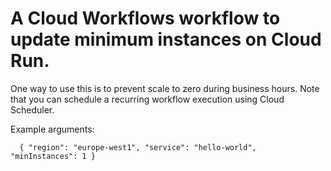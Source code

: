 # A Cloud Workflows workflow to update minimum instances on Cloud Run. 

One way to use this is to prevent scale to zero during business hours. Note
that you can schedule a recurring workflow execution using Cloud Scheduler.  

Example arguments: 
```
  { "region": "europe-west1", "service": "hello-world", "minInstances": 1 }
```
